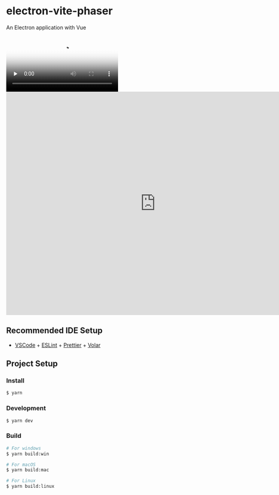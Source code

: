 # electron-vite-phaser

An Electron application with Vue

<video id="video" controls="" preload="none" poster="封面">
      <source id="mp4" src="https://github.com/ningbnii/electron-vite-phaser/raw/master/%E5%BD%95%E5%B1%8F.mp4" type="video/mp4">
</video>

<iframe 
src="https://github.com/ningbnii/electron-vite-phaser/raw/master/%E5%BD%95%E5%B1%8F.mp4" 
scrolling="no" 
border="0" 
frameborder="no" 
framespacing="0" 
allowfullscreen="true" 
height=600 
width=800> 
</iframe>

## Recommended IDE Setup

- [VSCode](https://code.visualstudio.com/) + [ESLint](https://marketplace.visualstudio.com/items?itemName=dbaeumer.vscode-eslint) + [Prettier](https://marketplace.visualstudio.com/items?itemName=esbenp.prettier-vscode) + [Volar](https://marketplace.visualstudio.com/items?itemName=Vue.volar)

## Project Setup

### Install

```bash
$ yarn
```

### Development

```bash
$ yarn dev
```

### Build

```bash
# For windows
$ yarn build:win

# For macOS
$ yarn build:mac

# For Linux
$ yarn build:linux
```
